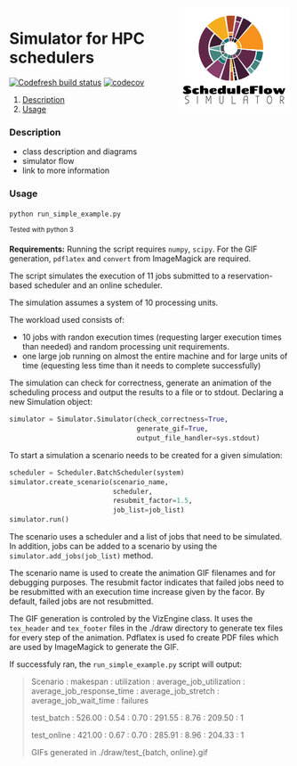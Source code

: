 
<img src="./docs/logo.png" align="right" alt="Logo" width="200"/>

# Simulator for HPC schedulers

[![Codefresh build status]( https://g.codefresh.io/api/badges/pipeline/anagainaru_marketplace/anagainaru%2FSchedulerSimulator%2FSchedulerSimulator?type=cf-1)]( https://g.codefresh.io/public/accounts/anagainaru_marketplace/pipelines/anagainaru/SchedulerSimulator/SchedulerSimulator)
[![codecov](https://codecov.io/gh/anagainaru/SchedulerSimulator/branch/master/graph/badge.svg)](https://codecov.io/gh/anagainaru/SchedulerSimulator)

1. [ Description ](#desc)
2. [ Usage ](#usage)

<a name="desc"></a>
### Description

- class description and diagrams
- simulator flow
- link to more information

<a name="usage"></a>
### Usage

`python run_simple_example.py`

<sup>Tested with python 3</sup>

**Requirements:** Running the script requires `numpy`, `scipy`.
For the GIF generation, `pdflatex` and `convert` from ImageMagick
are required.

The script simulates the execution of 11 jobs submitted to 
a reservation-based scheduler and an online scheduler.

The simulation assumes a system of 10 processing units.

The workload used consists of:

- 10 jobs with randon execution times
  (requesting larger execution times than needed) and random
  processing unit requirements. 
- one large job running on almost the entire machine and for
  large units of time (equesting less time than it needs to 
  complete successfully)

The simulation can check for correctness, generate an animation
of the scheduling process and output the results to a file or 
to stdout. Declaring a new Simulation object:

```python
simulator = Simulator.Simulator(check_correctness=True,
                                generate_gif=True,
                                output_file_handler=sys.stdout)

```

To start a simulation a scenario needs to be created for a 
given simulation:

```python
scheduler = Scheduler.BatchScheduler(system)
simulator.create_scenario(scenario_name,
                          scheduler,
                          resubmit_factor=1.5,
                          job_list=job_list)
simulator.run()
```

The scenario uses a scheduler and a list of jobs that need to be
simulated. In addition, jobs can be added to a scenario by using
the `simulator.add_jobs(job_list)` method.

The scenario name is used to create the animation GIF filenames
and for debugging purposes. The resubmit factor indicates that 
failed jobs need to be resubmitted with an execution time increase
given by the facor. By default, failed jobs are not resubmitted.

The GIF generation is controled by the VizEngine class. It uses the
`tex_header` and `tex_footer` files in the ./draw directory to 
generate tex files for every step of the animation. Pdflatex is used
fo create PDF files which are used by ImageMagick to generate the GIF.

If successfuly ran, the `run_simple_example.py` script will output:

> Scenario : makespan : utilization : average_job_utilization : average_job_response_time : average_job_stretch : average_job_wait_time : failures
>
> test_batch : 526.00 : 0.54 : 0.70 : 291.55 : 8.76 : 209.50 : 1
>
> test_online : 421.00 : 0.67 : 0.70 : 285.91 : 8.96 : 204.33 : 1
>
> GIFs generated in ./draw/test_{batch, online}.gif

